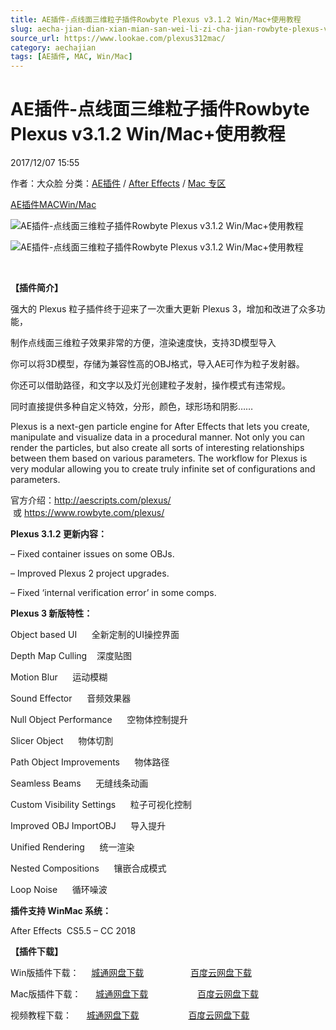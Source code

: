 ```yaml
---
title: AE插件-点线面三维粒子插件Rowbyte Plexus v3.1.2 Win/Mac+使用教程
slug: aecha-jian-dian-xian-mian-san-wei-li-zi-cha-jian-rowbyte-plexus-v3-1-2-win-mac-shi-yong-jiao-cheng
source_url: https://www.lookae.com/plexus312mac/
category: aechajian
tags: [AE插件, MAC, Win/Mac]
---
```

# AE插件-点线面三维粒子插件Rowbyte Plexus v3.1.2 Win/Mac+使用教程

2017/12/07 15:55

作者：大众脸
分类：[AE插件](https://www.lookae.com/after-effects/aechajian/) / [After Effects](https://www.lookae.com/after-effects/) / [Mac 专区](https://www.lookae.com/mac-osx/)

[AE插件](https://www.lookae.com/tag/ae%e6%8f%92%e4%bb%b6/)[MAC](https://www.lookae.com/tag/mac/)[Win/Mac](https://www.lookae.com/tag/winmac/)

![AE插件-点线面三维粒子插件Rowbyte Plexus v3.1.2 Win/Mac+使用教程](https://img.alicdn.com/imgextra/i1/705956171/TB2BtAwXkfA11Bjy0FcXXc4cXXa_!!705956171.gif "AE插件-点线面三维粒子插件Rowbyte Plexus v3.1.2 Win/Mac+使用教程-LookAE.com")

![AE插件-点线面三维粒子插件Rowbyte Plexus v3.1.2 Win/Mac+使用教程](https://www.lookae.com/wp-content/uploads/2016/07/plexus-3.jpg "AE插件-点线面三维粒子插件Rowbyte Plexus v3.1.2 Win/Mac+使用教程-LookAE.com")

﻿

**【插件简介】**

强大的 Plexus 粒子插件终于迎来了一次重大更新 Plexus 3，增加和改进了众多功能，

制作点线面三维粒子效果非常的方便，渲染速度快，支持3D模型导入

你可以将3D模型，存储为兼容性高的OBJ格式，导入AE可作为粒子发射器。

你还可以借助路径，和文字以及灯光创建粒子发射，操作模式有违常规。

同时直接提供多种自定义特效，分形，颜色，球形场和阴影……

Plexus is a next-gen particle engine for After Effects that lets you create, manipulate and visualize data in a procedural manner. Not only you can render the particles, but also create all sorts of interesting relationships between them based on various parameters. The workflow for Plexus is very modular allowing you to create truly infinite set of configurations and parameters.

官方介绍：http://aescripts.com/plexus/  或 https://www.rowbyte.com/plexus/

**Plexus 3.1.2 更新内容：**

– Fixed container issues on some OBJs.

– Improved Plexus 2 project upgrades.

– Fixed ‘internal verification error’ in some comps.

**Plexus 3 新版特性：**

Object based UI      全新定制的UI操控界面

Depth Map Culling    深度贴图

Motion Blur      运动模糊

Sound Effector      音频效果器

Null Object Performance      空物体控制提升

Slicer Object      物体切割

Path Object Improvements      物体路径

Seamless Beams      无缝线条动画

Custom Visibility Settings      粒子可视化控制

Improved OBJ ImportOBJ      导入提升

Unified Rendering      统一渲染

Nested Compositions      镶嵌合成模式

Loop Noise      循环噪波

**插件支持 WinMac 系统：**

After Effects  CS5.5 – CC 2018

**【插件下载】**

Win版插件下载：     [城通网盘下载](https://www.pipipan.com/fs/680462-219453851)                   [百度云网盘下载](https://pan.baidu.com/s/1hr7H3nQ)

Mac版插件下载：      [城通网盘下载](https://lookae.ctfile.com/fs/680462-230724885)                    [百度云网盘下载](https://pan.baidu.com/s/1b5W5VS)

视频教程下载：      [城通网盘下载](https://lookae.ctfile.com/fs/ZI4154455817)                    [百度云网盘下载](https://pan.baidu.com/s/1hsvzYvi)
